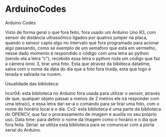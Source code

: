 # ArduinoCodes
Arduino Codes

Visto de forma geral o que fora feito, fora usado um Arduino Uno R3, com sensor de distância ultrassônico ligados por quatros jumper na placa, quando o sensor capta algo no intervalo que fora programado para acionar algo passando, como se exemplo de um semáforo que está em vermelho, nesse dado momento é respondido o código com uma letra ao python (sendo ela a letra “c”), recebido essa letra o python roda um código que faz a câmera Ionic 3, tirar uma foto. Esta que atravez da bibliteca datatime, salva com o nome da data do dia que a foto fora tirada, esta que logo é levada e salvada na nuvem. 

Usualidade das biblioteca:

hcsr04: esta biblioteca no Arduino fora usada para utilizar o sensor, através de que, qualquer objeto passar a menos de 2 metros ele irá responder com uma letra(c), e essa letra dar-se-á o comando para se tirar uma foto, com o nome do horário local e o dia.
Cv2: esta biblioteca é uma parte da biblioteca do OPENCV, que faz o processamento de imagem e auxilia no seu próprio uso. 
Data time: para definir o nome da imagem como o horário e o dia que fora feita. 
Serial: se utiliza esta biblioteca para se comunicar com a porta serial do Arduino. 
